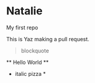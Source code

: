 # Natalie

My first repo

This is Yaz making a pull request.

> blockquote

** Hello World **
* italic pizza *


 
 
  

